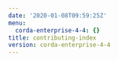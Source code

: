 ```yaml
---
date: '2020-01-08T09:59:25Z'
menu:
  corda-enterprise-4-4: {}
title: contributing-index
version: corda-enterprise-4-4
---
```


